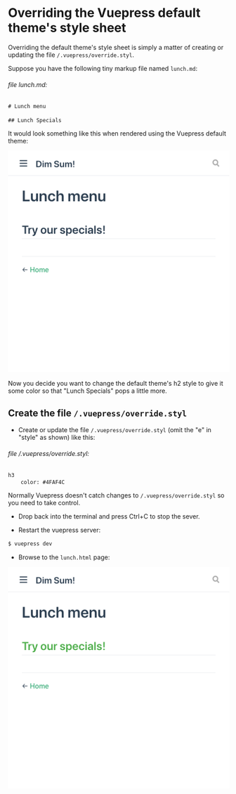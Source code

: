 


# Overriding the Vuepress default theme's style sheet

Overriding the default theme's style sheet is simply a matter of creating or updating 
the file `/.vuepress/override.styl`.

Suppose you have the following tiny markup file named `lunch.md`:

###### file lunch.md:
```markup
# Lunch menu

## Lunch Specials
```

It would look something like this when rendered using the Vuepress default theme:

![Screen shot of markup before changing h2 style](/assets/img/style-before-override.png)

Now you decide you want to change the default theme's h2 style to give it some color
so that "Lunch Specials" pops a little more.


## Create the file `/.vuepress/override.styl`

* Create or update the file `/.vuepress/override.styl` (omit the
"e" in "style" as shown) like this:

###### file /.vuepress/override.styl:

```
h3
    color: #4FAF4C
```    

Normally Vuepress doesn't catch changes to `/.vuepress/override.styl` so you need to
take control. 

* Drop back into the terminal and press Ctrl+C to stop the sever.

* Restart the vuepress server:

```bash
$ vuepress dev
```

* Browse to the `lunch.html` page:

![Screen shot of markup after changing h2 style](/assets/img/style-after-override.png)




